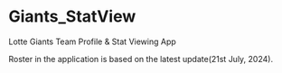 # Giants_StatView
Lotte Giants Team Profile &amp; Stat Viewing App

Roster in the application is based on the latest update(21st July, 2024).
